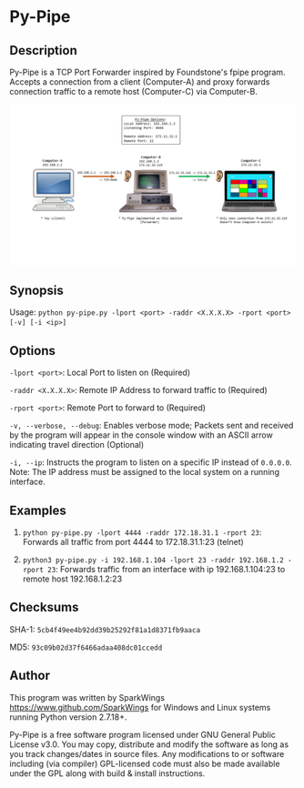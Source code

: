 # Py-Pipe

## Description
Py-Pipe is a TCP Port Forwarder inspired by Foundstone's fpipe program. Accepts a connection from a client (Computer-A) and proxy forwards connection traffic to a remote host (Computer-C) via Computer-B.

![alt text](https://github.com/SparkWings/py-pipe/blob/main/py-pipe.PNG?raw=true)


## Synopsis
Usage: `python py-pipe.py -lport <port> -raddr <X.X.X.X> -rport <port> [-v] [-i <ip>]`


## Options
`-lport <port>`: Local Port to listen on (Required)

`-raddr <X.X.X.X>`: Remote IP Address to forward traffic to (Required)

`-rport <port>`: Remote Port to forward to (Required)

`-v, --verbose, --debug`: Enables verbose mode; Packets sent and received by the program will appear in the console window with an ASCII arrow indicating travel direction (Optional)

`-i, --ip`: Instructs the program to listen on a specific IP instead of `0.0.0.0`. Note: The IP address must be assigned to the local system on a running interface.


## Examples
1. `python py-pipe.py -lport 4444 -raddr 172.18.31.1 -rport 23`: Forwards all traffic from port 4444 to 172.18.31.1:23 (telnet)

2. `python3 py-pipe.py -i 192.168.1.104 -lport 23 -raddr 192.168.1.2 -rport 23`: Forwards traffic from an interface with ip 192.168.1.104:23 to remote host 192.168.1.2:23


## Checksums
SHA-1: `5cb4f49ee4b92dd39b25292f81a1d8371fb9aaca`

MD5: `93c09b02d37f6466adaa408dc01ccedd`


## Author
This program was written by SparkWings <https://www.github.com/SparkWings> for Windows and Linux systems running Python version 2.7.18+. 

Py-Pipe is a free software program licensed under GNU General Public License v3.0. You may copy, distribute and modify the software as long as you track changes/dates in source files. Any modifications to or software including (via compiler) GPL-licensed code must also be made available under the GPL along with build & install instructions. 
